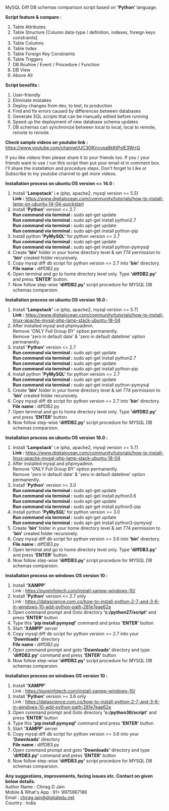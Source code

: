 MySQL Diff DB schemas comparison script based on <b>'Python'</b> language.

<b>Script feature & compare : </b>
1) Table Attributes
2) Table Structure [Column data-type / definition, indexes, foreign keys constraints]
3) Table Columns
4) Table Index
5) Table Foreign Key Constraints
6) Table Triggers
7) DB Routine / Event / Procedure / Function
8) DB View
9) Above All

<b>Script benefits : </b>
1) User-friendly
2) Eliminate mistakes
3) Deploy changes from dev, to test, to production
4) Find and fix errors caused by differences between databases
5) Generate SQL scripts that can be manually edited before running
6) Speed up the deployment of new database schema updates
7) DB schemas can synchronize between local to local, local to remote, remote to remote.

<b>Check sample videos on youtube link :</b> https://www.youtube.com/channel/UC30lKncvpa8kKtPsIE3WrrQ

If you like videos then please share it to your friends too. 
If you / your friends want to use / run this script then put your email id in comment box. I'll share the installation and procedure steps.
Don't forget to Like or Subscribe to my youtube channel to get more videos.

<b>Installation process on ubuntu OS version <= 14.0 : </b>
1) Install <b>'Lampstack'</b> i.e (php, apache2, mysql version <= 5.5) <br>
   <b>Link :</b> https://www.digitalocean.com/community/tutorials/how-to-install-lamp-on-ubuntu-14-04-quickstart
2) Install <b>'Python'</b> version <= 2.7 <br>
   <b>Run command via terminal :</b> sudo apt-get update <br>
   <b>Run command via terminal :</b> sudo apt-get install python2.7 <br>
   <b>Run command via terminal :</b> sudo apt-get update <br>
   <b>Run command via terminal :</b> sudo apt-get install python-pip <br>
3) Install python <b>'PyMySQL'</b> for python version <= 2.7 <br>
   <b>Run command via terminal :</b> sudo apt-get update  <br>
   <b>Run command via terminal :</b> sudo apt-get install python-pymysql <br>
4) Create <b>'bin'</b> folder in your home directory level & set 774 permission to <b>'bin'</b> created folder recursively.
5) Copy mysql diff db script for python version <= 2.7 into <b>'bin'</b> directory.
   <b>File name :</b> diffDB2.py
6) Open terminal and go to home directory level only. Type <b>'diffDB2.py'</b> and press <b>'ENTER'</b> button.
7) Now follow step-wise <b>'diffDB2.py'</b> script procedure for MYSQL DB schemas comparsion.

<b>Installation process on ubuntu OS version 18.0 : </b>
1) Install <b>'Lampstack'</b> i.e (php, apache2, mysql version >= 5.7) <br>
   <b>Link :</b> https://www.digitalocean.com/community/tutorials/how-to-install-linux-apache-mysql-php-lamp-stack-ubuntu-18-04
2) After installed mysql and phpmyadmin. <br>
   Remove 'ONLY Full Group BY' option permanently. <Br>
   Remove 'zero in default date' & 'zero in default datetime' option permanently.
3) Install <b>'Python'</b> version <= 2.7 <br>
   <b>Run command via terminal :</b> sudo apt-get update <br>
   <b>Run command via terminal :</b> sudo apt-get install python2.7 <br>
   <b>Run command via terminal :</b> sudo apt-get update <br>
   <b>Run command via terminal :</b> sudo apt-get install python-pip <br>
4) Install python <b>'PyMySQL'</b> for python version <= 2.7 <br>
   <b>Run command via terminal :</b> sudo apt-get update  <br>
   <b>Run command via terminal :</b> sudo apt-get install python-pymysql <br>
5) Create <b>'bin'</b> folder in your home directory level & set 774 permission to <b>'bin'</b> created folder recursively.
6) Copy mysql diff db script for python version <= 2.7 into <b>'bin'</b> directory.
   <b>File name :</b> diffDB2.py
7) Open terminal and go to home directory level only. Type <b>'diffDB2.py'</b> and press <b>'ENTER'</b> button.
8) Now follow step-wise <b>'diffDB2.py'</b> script procedure for MYSQL DB schemas comparsion.

<b>Installation process on ubuntu OS version 18.0 : </b>
1) Install <b>'Lampstack'</b> i.e (php, apache2, mysql version >= 5.7) <br>
   <b>Link :</b> https://www.digitalocean.com/community/tutorials/how-to-install-linux-apache-mysql-php-lamp-stack-ubuntu-18-04
2) After installed mysql and phpmyadmin. <br>
   Remove 'ONLY Full Group BY' option permanently. <Br>
   Remove 'zero in default date' & 'zero in default datetime' option permanently.
3) Install <b>'Python'</b> version >= 3.0 <br>
   <b>Run command via terminal :</b> sudo apt-get update <br>
   <b>Run command via terminal :</b> sudo apt-get install python3.6 <br>
   <b>Run command via terminal :</b> sudo apt-get update <br>
   <b>Run command via terminal :</b> sudo apt-get install python3-pip <br>
4) Install python <b>'PyMySQL'</b> for python version >= 3.0 <br>
   <b>Run command via terminal :</b> sudo apt-get update  <br>
   <b>Run command via terminal :</b> sudo apt-get install python3-pymysql <br>
5) Create <b>'bin'</b> folder in your home directory level & set 774 permission to <b>'bin'</b> created folder recursively.
6) Copy mysql diff db script for python version >= 3.6 into <b>'bin'</b> directory.
   <b>File name :</b> diffDB3.py
7) Open terminal and go to home directory level only. Type <b>'diffDB3.py'</b> and press <b>'ENTER'</b> button.
8) Now follow step-wise <b>'diffDB3.py'</b> script procedure for MYSQL DB schemas comparsion.

<b>Installation process on windows OS version 10 : </b>
1) Install <b>'XAMPP'</b> <br>
   Link : https://pureinfotech.com/install-xampp-windows-10/
2) Install <b>'Python'</b> version <= 2.7 only <br>
   Link : https://datascience.com.co/how-to-install-python-2-7-and-3-6-in-windows-10-add-python-path-281e7eae62a
3) Open command prompt and Goto directory <b>'c:/python27/script'</b> and press <b>'ENTER'</b> button
4) Type this  <b>'pip install pymysql'</b> command and press <b>'ENTER'</b> button
5) Start <b>'XAMPP'</b> server
6) Copy mysql diff db script for python version <= 2.7 into your <b>'Downloads'</b> directory <br>
   <b>File name :</b> diffDB2.py
7) Open command prompt and goto <b>'Downloads'</b> directory and type <b>'diffDB2.py'</b> command and press <b>'ENTER'</b> button
8) Now follow step-wise <b>'diffDB2.py'</b> script procedure for MYSQL DB schemas comparsion.

<b>Installation process on windows OS version 10 : </b>
1) Install <b>'XAMPP'</b> <br>
   Link : https://pureinfotech.com/install-xampp-windows-10/
2) Install <b>'Python'</b> version >= 3.6 only <br>
   Link : https://datascience.com.co/how-to-install-python-2-7-and-3-6-in-windows-10-add-python-path-281e7eae62a
3) Open command prompt and Goto directory <b>'c:/python36/script'</b> and press <b>'ENTER'</b> button
4) Type this  <b>'pip install pymysql'</b> command and press <b>'ENTER'</b> button
5) Start <b>'XAMPP'</b> server
6) Copy mysql diff db script for python version >= 3.6 into your <b>'Downloads'</b> directory <br>
   <b>File name :</b> diffDB3.py
7) Open command prompt and goto <b>'Downloads'</b> directory and type <b>'diffDB3.py'</b> command and press <b>'ENTER'</b> button
8) Now follow step-wise <b>'diffDB3.py'</b> script procedure for MYSQL DB schemas comparsion.

<b>Any suggestions, improvements, facing issues etc. Contact on given below details.</b> <br>
Author Name : Chirag D Jain <br>
Mobile & What's App : 91+ 9975967186 <br>
Email : chirag.jain@digitaledu.net <br>
Country : India <br>
